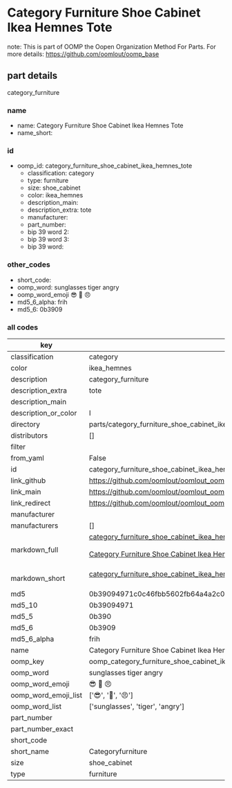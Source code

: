# Category Furniture Shoe Cabinet Ikea Hemnes Tote  

note: This is part of OOMP the Oopen Organization Method For Parts. For more details: https://github.com/oomlout/oomp_base

##  part details
  



category_furniture



### name
* name: Category Furniture Shoe Cabinet Ikea Hemnes Tote
* name_short: 
### id
* oomp_id: category_furniture_shoe_cabinet_ikea_hemnes_tote
  * classification: category
  * type: furniture
  * size: shoe_cabinet
  * color: ikea_hemnes
  * description_main: 
  * description_extra: tote
  * manufacturer: 
  * part_number: 
  * bip 39 word 2: 
  * bip 39 word 3: 
  * bip 39 word: 

### other_codes
* short_code: 
* oomp_word: sunglasses tiger angry
* oomp_word_emoji :sunglasses: :tiger: :angry:
* md5_6_alpha: frih
* md5_6: 0b3909









### all codes 
| key | value |  
| --- | --- |  
| classification | category |  
| color | ikea_hemnes |  
| description | category_furniture |  
| description_extra | tote |  
| description_main |  |  
| description_or_color | I  |  
| directory | parts/category_furniture_shoe_cabinet_ikea_hemnes_tote |  
| distributors | [] |  
| filter |  |  
| from_yaml | False |  
| id | category_furniture_shoe_cabinet_ikea_hemnes_tote |  
| link_github | https://github.com/oomlout/oomlout_oomp_version_1_messy/tree/main/parts/category_furniture_shoe_cabinet_ikea_hemnes_tote |  
| link_main | https://github.com/oomlout/oomlout_oomp_version_1_messy/tree/main/parts/category_furniture_shoe_cabinet_ikea_hemnes_tote |  
| link_redirect | https://github.com/oomlout/oomlout_oomp_version_1_messy/tree/main/parts/category_furniture_shoe_cabinet_ikea_hemnes_tote |  
| manufacturer |  |  
| manufacturers | [] |  
| markdown_full | [category_furniture_shoe_cabinet_ikea_hemnes_tote](none)<br>[](none)<br>[Category Furniture Shoe Cabinet Ikea Hemnes Tote](none)<br><br> |  
| markdown_short | [category_furniture_shoe_cabinet_ikea_hemnes_tote](none)<br><br> |  
| md5 | 0b39094971c0c46fbb5602fb64a4a2c0 |  
| md5_10 | 0b39094971 |  
| md5_5 | 0b390 |  
| md5_6 | 0b3909 |  
| md5_6_alpha | frih |  
| name | Category Furniture Shoe Cabinet Ikea Hemnes Tote |  
| oomp_key | oomp_category_furniture_shoe_cabinet_ikea_hemnes_tote |  
| oomp_word | sunglasses tiger angry |  
| oomp_word_emoji | :sunglasses: :tiger: :angry: |  
| oomp_word_emoji_list | [':sunglasses:', ':tiger:', ':angry:'] |  
| oomp_word_list | ['sunglasses', 'tiger', 'angry'] |  
| part_number |  |  
| part_number_exact |  |  
| short_code |  |  
| short_name | Categoryfurniture |  
| size | shoe_cabinet |  
| type | furniture |  
